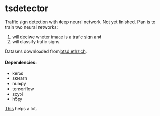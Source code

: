 # tsdetector
Traffic sign detection with deep neural network. Not yet finished. Plan is to train two neural networks:
1. will deciwe wheter image is a trafic sign and
2. will classify trafic signs.

Datasets downloaded from [btsd.ethz.ch](http://btsd.ethz.ch/shareddata/).

#### Dependencies:
- keras
- sklearn
- numpy
- tensorflow
- scypi
- h5py


[This](https://medium.com/@waleedka/traffic-sign-recognition-with-tensorflow-629dffc391a6) helps a lot.
